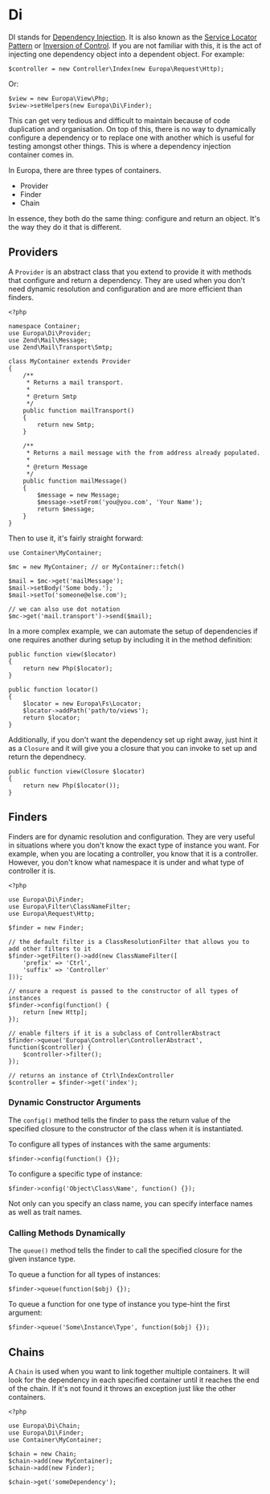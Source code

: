 Di
==

DI stands for [Dependency Injection](http://en.wikipedia.org/wiki/Dependency_injection). It is also known as the [Service Locator Pattern](http://en.wikipedia.org/wiki/Service_locator_pattern) or [Inversion of Control](http://en.wikipedia.org/wiki/Inversion_of_control). If you are not familiar with this, it is the act of injecting one dependency object into a dependent object. For example:

    $controller = new Controller\Index(new Europa\Request\Http);

Or:

    $view = new Europa\View\Php;
    $view->setHelpers(new Europa\Di\Finder);

This can get very tedious and difficult to maintain because of code duplication and organisation. On top of this, there is no way to dynamically configure a dependency or to replace one with another which is useful for testing amongst other things. This is where a dependency injection container comes in.

In Europa, there are three types of containers.

- Provider
- Finder
- Chain

In essence, they both do the same thing: configure and return an object. It's the way they do it that is different.

Providers
---------

A `Provider` is an abstract class that you extend to provide it with methods that configure and return a dependency. They are used when you don't need dynamic resolution and configuration and are more efficient than finders.

    <?php
    
    namespace Container;
    use Europa\Di\Provider;
    use Zend\Mail\Message;
    use Zend\Mail\Transport\Smtp;
    
    class MyContainer extends Provider
    {
        /**
         * Returns a mail transport.
         * 
         * @return Smtp
         */
        public function mailTransport()
        {
            return new Smtp;
        }
        
        /**
         * Returns a mail message with the from address already populated.
         * 
         * @return Message
         */
        public function mailMessage()
        {
            $message = new Message;
            $message->setFrom('you@you.com', 'Your Name');
            return $message;
        }
    }

Then to use it, it's fairly straight forward:

    use Container\MyContainer;
    
    $mc = new MyContainer; // or MyContainer::fetch()
    
    $mail = $mc->get('mailMessage');
    $mail->setBody('Some body.');
    $mail->setTo('someone@else.com');
    
    // we can also use dot notation
    $mc->get('mail.transport')->send($mail);

In a more complex example, we can automate the setup of dependencies if one requires another during setup by including it in the method definition:

    public function view($locator)
    {
        return new Php($locator);
    }
    
    public function locator()
    {
        $locator = new Europa\Fs\Locator;
        $locator->addPath('path/to/views');
        return $locator;
    }

Additionally, if you don't want the dependency set up right away, just hint it as a `Closure` and it will give you a closure that you can invoke to set up and return the dependnecy.

    public function view(Closure $locator)
    {
        return new Php($locator());
    }

Finders
-------

Finders are for dynamic resolution and configuration. They are very useful in situations where you don't know the exact type of instance you want. For example, when you are locating a controller, you know that it is a controller. However, you don't know what namespace it is under and what type of controller it is.

    <?php

    use Europa\Di\Finder;
    use Europa\Filter\ClassNameFilter;
    use Europa\Request\Http;
    
    $finder = new Finder;
    
    // the default filter is a ClassResolutionFilter that allows you to add other filters to it
    $finder->getFilter()->add(new ClassNameFilter([
        'prefix' => 'Ctrl',
        'suffix' => 'Controller'
    ]));
    
    // ensure a request is passed to the constructor of all types of instances
    $finder->config(function() {
        return [new Http];
    });
    
    // enable filters if it is a subclass of ControllerAbstract
    $finder->queue('Europa\Controller\ControllerAbstract', function($controller) {
        $controller->filter();
    });
    
    // returns an instance of Ctrl\IndexController
    $controller = $finder->get('index');

### Dynamic Constructor Arguments

The `config()` method tells the finder to pass the return value of the specified closure to the constructor of the class when it is instantiated.

To configure all types of instances with the same arguments:

    $finder->config(function() {});

To configure a specific type of instance:

    $finder->config('Object\Class\Name', function() {});

Not only can you specify an class name, you can specify interface names as well as trait names.

### Calling Methods Dynamically

The `queue()` method tells the finder to call the specified closure for the given instance type.

To queue a function for all types of instances:

    $finder->queue(function($obj) {});

To queue a function for one type of instance you type-hint the first argument:

    $finder->queue('Some\Instance\Type', function($obj) {});

Chains
------

A `Chain` is used when you want to link together multiple containers. It will look for the dependency in each specified container until it reaches the end of the chain. If it's not found it throws an exception just like the other containers.

    <?php
    
    use Europa\Di\Chain;
    use Europa\Di\Finder;
    use Container\MyContainer;
    
    $chain = new Chain;
    $chain->add(new MyContainer);
    $chain->add(new Finder);
    
    $chain->get('someDependency');